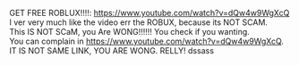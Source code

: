 GET FREE ROBLUX!!!!: https://www.youtube.com/watch?v=dQw4w9WgXcQ  
I ver very much like the video err the ROBUX, because its NOT SCAM.  
This IS NOT SCaM, you Are WONG!!!!!! You check if you wanting.  
You can complain in https://www.youtube.com/watch?v=dQw4w9WgXcQ. IT IS NOT SAME LINK, YOU ARE WONG.
RELLY!
dssass
